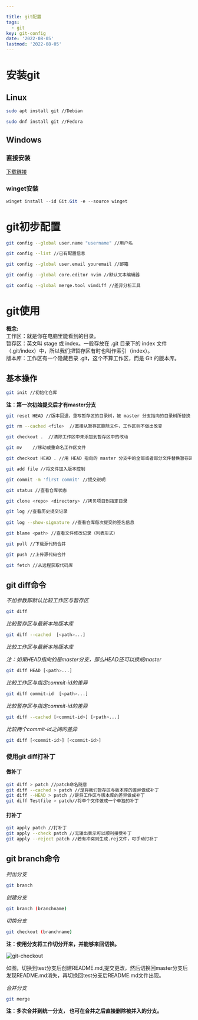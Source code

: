 ```yaml
---

title: git配置
tags:
  - git
key: git-config 
date: '2022-08-05'
lastmod: '2022-08-05'
---
```


# 安装git

## Linux

```bash
sudo apt install git //Debian

sudo dnf install git //Fedora
```

## Windows

### 直接安装

[下载链接](https://github.com/git-for-windows/git/releases/download/v2.37.1.windows.1/Git-2.37.1-64-bit.exe)

### winget安装

```powershell
winget install --id Git.Git -e --source winget
```

# git初步配置

```bash
git config --global user.name "username" //用户名

git config --list //已有配置信息

git config --global user.email youremail //邮箱

git config --global core.editor nvim //默认文本编辑器

git config --global merge.tool vimdiff //差异分析工具
```

# git使用

**概念:**  
工作区：就是你在电脑里能看到的目录。  
暂存区：英文叫 stage 或 index。一般存放在 .git 目录下的 index 文件（.git/index）中，所以我们把暂存区有时也叫作索引（index）。  
版本库：工作区有一个隐藏目录 .git，这个不算工作区，而是 Git 的版本库。

## 基本操作

```bash
git init //初始化仓库
```

**注：第一次初始提交后才有master分支**

```bash
git reset HEAD //版本回退，重写暂存区的目录树，被 master 分支指向的目录树所替换

git rm --cached <file>  //直接从暂存区删除文件，工作区则不做出改变

git checkout .  //清除工作区中未添加到暂存区中的改动

git mv    //移动或重命名工作区文件

git checkout HEAD . //用 HEAD 指向的 master 分支中的全部或者部分文件替换暂存区和以及工作区中的文件

git add file //将文件加入版本控制

git commit -m 'first commit' //提交说明

git status //查看仓库状态

git clone <repo> <directory> //拷贝项目到指定目录

git log //查看历史提交记录
 
git log --show-signature //查看仓库每次提交的签名信息

git blame <path> //查看文件修改记录（列表形式）

git pull //下载源代码合并

git push //上传源代码合并

git fetch //从远程获取代码库
```

## git diff命令

*不加参数即默认比较工作区与暂存区*

```bash
git diff
```

*比较暂存区与最新本地版本库*

```bash
git diff --cached  [<path>...] 
```

*比较工作区与最新本地版本库*

*注：如果HEAD指向的是master分支，那么HEAD还可以换成master* 

```bash
git diff HEAD [<path>...]
```

*比较工作区与指定commit-id的差异*

```bash
git diff commit-id  [<path>...]
```

*比较暂存区与指定commit-id的差异*

```bash
git diff --cached [<commit-id>] [<path>...] 
```

*比较两个commit-id之间的差异*

```bash
git diff [<commit-id>] [<commit-id>]
```

### 使用git diff打补丁

#### 做补丁

```bash
git diff > patch //patch命名随意
git diff --cached > patch //是将我们暂存区与版本库的差异做成补丁
git diff --HEAD > patch //是将工作区与版本库的差异做成补丁
git diff Testfile > patch//将单个文件做成一个单独的补丁
```

#### 打补丁

```bash
git apply patch //打补丁
git apply --check patch //无输出表示可以顺利接受补丁
git apply --reject patch //若有冲突则生成.rej文件，可手动打补丁
```

## git branch命令

*列出分支*

```bash
git branch
```

*创建分支*

```bash
git branch (branchname)
```

*切换分支*

```bash
git checkout (branchname)
```

**注：使用分支将工作切分开来，并能够来回切换。**  

![git-checkout](https://duan-dky.me/assets/img/posts/git-config/git-checkout.png)  

如图，切换到test分支后创建README.md,提交更改，然后切换回master分支后发现README.md消失，再切换回test分支后README.md文件出现。  

*合并分支*  

```bash
git merge 
```

**注：多次合并到统一分支， 也可在合并之后直接删除被并入的分支。** 